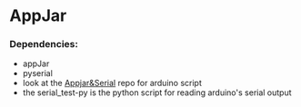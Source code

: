 # AppJar
### Dependencies:
  - appJar
  - pyserial
  - look at the [Appjar&Serial](https://github.com/ub1999/AppJar/tree/main/serialtesting_arduino_script) repo for arduino script
  - the serial_test-py is the python script for reading arduino's serial output 
